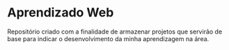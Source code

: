 # Aprendizado Web
Repositório criado com a finalidade de armazenar projetos que servirão de base para indicar o desenvolvimento da minha aprendizagem na área.
